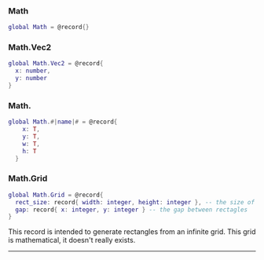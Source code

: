 ### Math

```lua
global Math = @record{}
```



### Math.Vec2

```lua
global Math.Vec2 = @record{
  x: number,
  y: number
}
```



### Math.

```lua
global Math.#|name|# = @record{
    x: T,
    y: T,
    w: T,
    h: T
  }
```



### Math.Grid

```lua
global Math.Grid = @record{
  rect_size: record{ width: integer, height: integer }, -- the size of the rectangles
  gap: record{ x: integer, y: integer } -- the gap between rectagles
}
```

This record is intended to generate rectangles from an infinite grid. This grid is mathematical, it doesn't really exists.

---
